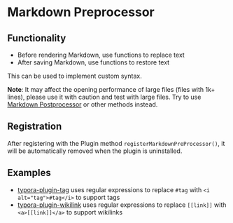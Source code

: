 # Markdown Preprocessor

## Functionality

- Before rendering Markdown, use functions to replace text
- After saving Markdown, use functions to restore text

This can be used to implement custom syntax.

**Note**: It may affect the opening performance of large files (files with 1k+ lines), please use it with caution and test with large files. Try to use [Markdown Postprocessor](./3-md-postprocessor.md) or other methods instead.

## Registration

After registering with the Plugin method `registerMarkdownPreProcessor()`, it will be automatically removed when the plugin is uninstalled.

## Examples

- [typora-plugin-tag](https://github.com/typora-community-plugin/typora-plugin-tag) uses regular expressions to replace `#tag` with `<i alt="tag">#tag</i>` to support tags
- [typora-plugin-wikilink](https://github.com/typora-community-plugin/typora-plugin-wikilink) uses regular expressions to replace `[[link]]` with `<a>[[link]]</a>` to support wikilinks
